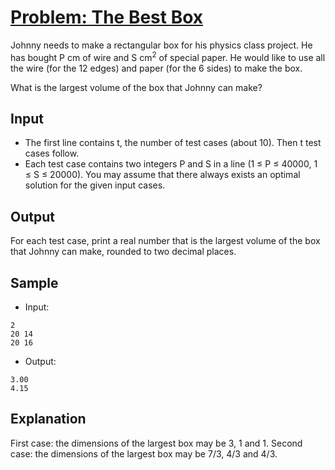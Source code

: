 # [Problem: The Best Box](https://www.codechef.com/problems/J7)

Johnny needs to make a rectangular box for his physics class project. He has bought P cm of wire and S cm<sup>2</sup> of special paper. He would like to use all the wire (for the 12 edges) and paper (for the 6 sides) to make the box.

What is the largest volume of the box that Johnny can make?

## Input

- The first line contains t, the number of test cases (about 10). Then t test cases follow.
- Each test case contains two integers P and S in a line (1 ≤ P ≤ 40000, 1 ≤ S ≤ 20000). You may assume that there always exists an optimal solution for the given input cases.

## Output

For each test case, print a real number that is the largest volume of the box that Johnny can make, rounded to two decimal places.

## Sample

- Input:
```
2
20 14
20 16
```

- Output:
```
3.00
4.15
```

## Explanation

First case: the dimensions of the largest box may be 3, 1 and 1. Second case: the dimensions of the largest box may be 7/3, 4/3 and 4/3.
